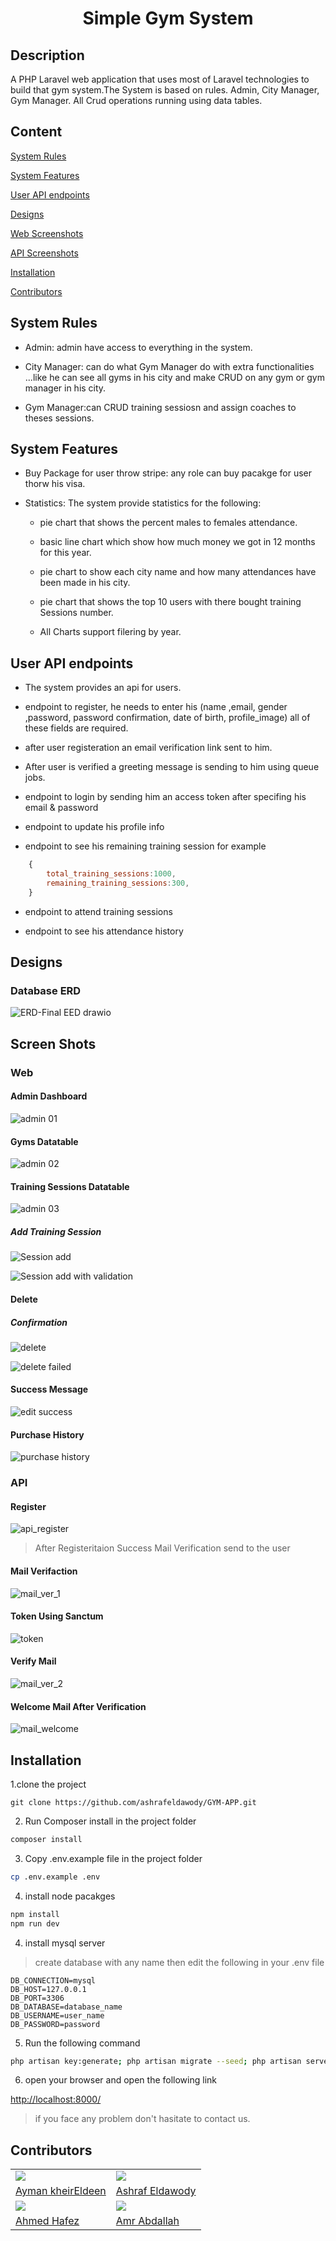 <h1 align="center"> Simple Gym System </h1>

## Description

A PHP Laravel web application that uses most of Laravel technologies to build that gym system.The System is based on rules. Admin, City Manager, Gym Manager. All Crud operations running using data tables.

## Content

[System Rules](#system-rules)

[System Features](#system-features)

[User API endpoints](#user-api-endpoints)

[Designs](#designs)

[Web Screenshots](#web)

[API  Screenshots](#api)

[Installation](#installation)

[Contributors](#contributors)

## System Rules

- Admin: admin have access to everything in the system.

- City Manager: can do what Gym Manager do with extra functionalities ...like he can see all gyms in his city and make CRUD on any gym or gym manager in his city.

- Gym Manager:can CRUD training sessiosn and assign coaches to theses sessions.

## System Features

- Buy Package for user throw stripe: any role can buy pacakge for user thorw his visa.

- Statistics: The system provide statistics for the following:

  - pie chart that shows the percent males to females attendance.

  - basic line chart which show how much money we got in 12 months for this year.

  - pie chart to show each city name and how many attendances have been made in his city.

  - pie chart that shows the top 10 users with there bought training Sessions number.

  - All Charts support filering by year.

## User API endpoints

- The system provides an api for users.

- endpoint to register, he needs to enter his (name
,email, gender ,password, password confirmation, date of birth,
profile_image) all of these fields are required.

- after user registeration an email verification link sent to him.

- After user is verified a greeting message is sending to him using queue jobs.

- endpoint to login  by sending him an access token after specifing his email & password

- endpoint to update his profile info

- endpoint to see his remaining training session for example

```js
    {
        total_training_sessions:1000,
        remaining_training_sessions:300,
    }
```

- endpoint to attend training sessions

- endpoint to see his attendance history

## Designs

### Database ERD

![ERD-Final EED drawio](https://user-images.githubusercontent.com/72627215/158062309-5ea348aa-5a15-4cc8-966b-7cd62e535c4e.svg)

## Screen Shots

### Web

#### Admin Dashboard

![admin 01](https://user-images.githubusercontent.com/72627215/158062403-e6d07d35-0296-4578-ad6a-4ec920da7fd8.jpg)

#### Gyms Datatable

![admin 02](https://user-images.githubusercontent.com/72627215/158062424-993b95db-e370-4637-b472-47d10b0b0b0d.jpg)

#### Training Sessions Datatable

![admin 03](https://user-images.githubusercontent.com/72627215/158062445-62234159-76a1-4e25-a71e-d5e71e47f4c8.jpg)

##### Add Training Session

![Session add](https://user-images.githubusercontent.com/72627215/158062468-2ed3ef20-1121-4eab-9123-bad280c95ef1.jpg)

![Session add with validation](https://user-images.githubusercontent.com/72627215/158062457-b9ef6f7e-1b84-470d-b2b0-443e247ac3d5.jpg)

#### Delete

##### Confirmation

![delete](https://user-images.githubusercontent.com/72627215/158062480-7416a7ca-fcec-42ac-a98c-b1e85d26a31d.jpg)

![delete failed](https://user-images.githubusercontent.com/72627215/158062494-7c39ae2a-22f8-4703-bec2-65efdf9680f5.jpg)

#### Success Message

![edit success](https://user-images.githubusercontent.com/72627215/158062514-9ae1124b-c9bc-45cf-bf7f-9844a469ba76.jpg)

#### Purchase History

![purchase history](https://user-images.githubusercontent.com/72627215/158062528-87058e44-1318-4e01-98cc-4caad1ea9ad9.jpg)

### API

#### Register

![api_register](https://user-images.githubusercontent.com/72627215/158062592-cc06bad8-58bc-4e36-9112-b6a4e3ae9353.jpg)

> After Registeritaion Success Mail Verification send to the user

#### Mail Verifaction

![mail_ver_1](https://user-images.githubusercontent.com/72627215/158062637-9512beea-cba2-431e-988f-990135e6ed8f.jpg)

#### Token Using Sanctum

![token](https://user-images.githubusercontent.com/72627215/158062649-ef6ee4da-cfa3-4673-aaa9-ff601ad28c08.jpg)

#### Verify Mail

![mail_ver_2](https://user-images.githubusercontent.com/72627215/158062687-fc97e864-0ef6-4cd2-9ab0-e244866da6c3.jpg)

#### Welcome Mail After Verification

![mail_welcome](https://user-images.githubusercontent.com/72627215/158062729-745df1b2-448f-465e-b15d-e0ddff1c8975.jpg)

## Installation

1.clone the project

```git
git clone https://github.com/ashrafeldawody/GYM-APP.git
```

2. Run Composer install in the project folder

```bash
composer install
```

3. Copy .env.example file in the project folder

```bash
cp .env.example .env
```

4. install node pacakges

```bash
npm install
npm run dev
```

4. install mysql server

> create database with any name then edit the following in your .env file

```env
DB_CONNECTION=mysql
DB_HOST=127.0.0.1
DB_PORT=3306
DB_DATABASE=database_name
DB_USERNAME=user_name
DB_PASSWORD=password
```

5. Run the following command

```bash
php artisan key:generate; php artisan migrate --seed; php artisan serve;
```

6. open your browser and open the following link

<http://localhost:8000/>

> if you face any problem don't hasitate to contact us.

## Contributors

<table>
  <tr>
    <td>
      <img src="https://avatars.githubusercontent.com/u/72627215?v=4"> </img>
    </td>
    <td>
      <img src="https://avatars.githubusercontent.com/u/40903913?v=4"></img>
    </td>
  </tr>
  <tr>
    <td>
      <a href="https://github.com/AymanxMohamed"> Ayman kheirEldeen </a>
    </td>
    <td>
      <a href="https://github.com/ashrafeldawody"> Ashraf Eldawody </a>
    </td>
  </tr>
   <tr>
    <td>
      <img src="https://avatars.githubusercontent.com/u/53107590?v=4"></img>
    </td>
    <td>
      <img src="https://avatars.githubusercontent.com/u/97948998?v=4"></img>
    </td>
  </tr>
  <tr>
    <td>
      <a href="https://github.com/AhmedHafez13"> Ahmed Hafez </a>
    </td>
      <td>
      <a href="https://github.com/amraabdallah"> Amr Abdallah </a>
    </td>
  </tr>
</table>
